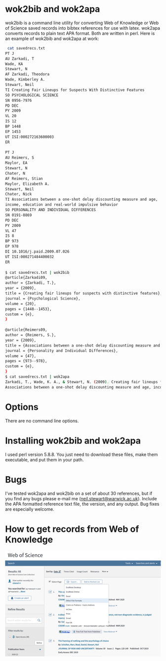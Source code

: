 # wok2bib and wok2apa

wok2bib is a command line utility for converting Web of Knowledge or Web of Science saved records into bibtex references for use with latex. wok2apa converts records to plain text APA format. Both are written in perl. Here is an example of wok2bib and wok2apa at work:

```bash
 cat savedrecs.txt
PT J
AU Zarkadi, T
Wade, KA
Stewart, N
AF Zarkadi, Theodora
Wade, Kimberley A.
Stewart, Neil
TI Creating Fair Lineups for Suspects With Distinctive Features
SO PSYCHOLOGICAL SCIENCE
SN 0956-7976
PD DEC
PY 2009
VL 20
IS 12
BP 1448
EP 1453
UT ISI:000272163600003
ER

PT J
AU Reimers, S
Maylor, EA
Stewart, N
Chater, N
AF Reimers, Stian
Maylor, Elizabeth A.
Stewart, Neil
Chater, Nick
TI Associations between a one-shot delay discounting measure and age,
income, education and real-world impulsive behavior
SO PERSONALITY AND INDIVIDUAL DIFFERENCES
SN 0191-8869
PD DEC
PY 2009
VL 47
IS 8
BP 973
EP 978
DI 10.1016/j.paid.2009.07.026
UT ISI:000271484400032
ER

$ cat savedrecs.txt | wok2bib
@article{Zarkadi09,
author = {Zarkadi, T.},
year = {2009},
title = {Creating fair lineups for suspects with distinctive features},
journal = {Psychological Science},
volume = {20},
pages = {1448--1453},
custom = {e},
}

@article{Reimers09,
author = {Reimers, S.},
year = {2009},
title = {Associations between a one-shot delay discounting measure and age, income, education and real-world impulsive behavior},
journal = {Personality and Individual Differences},
volume = {47},
pages = {973--978},
custom = {e},
}
$ cat savedrecs.txt | wok2apa
Zarkadi, T., Wade, K. A., & Stewart, N. (2009). Creating fair lineups for suspects with distinctive features. Psychological Science, 20, 1448-1453. Reimers, S., Maylor, E. A., Stewart, N., & Chater, N. (2009).
Associations between a one-shot delay discounting measure and age, income, education and real-world impulsive behavior. Personality and Individual Differences, 47, 973-978.
```

# Options

There are no command line options.

# Installing wok2bib and wok2apa

I used perl version 5.8.8. You just need to download these files, make them executable, and put them in your path.

# Bugs

I've tested wok2apa and wok2bib on a set of about 30 references, but if you find any bugs please e-mail me (neil.stewart@warwick.ac.uk). Include the APA formatted reference text file, the version, and any output. Bug fixes are especially welcome.

# How to get records from Web of Knowledge

![wok_screenshot.png](WoK_screenshot.png)

